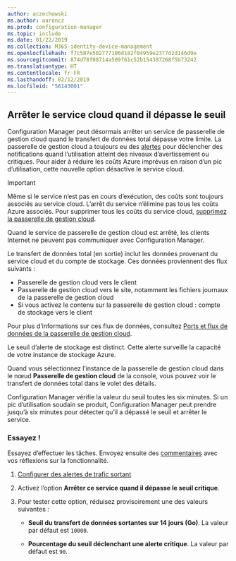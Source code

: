 ```yaml
---
author: aczechowski
ms.author: aaroncz
ms.prod: configuration-manager
ms.topic: include
ms.date: 01/22/2019
ms.collection: M365-identity-device-management
ms.openlocfilehash: f7c587e502777106d182f04959e2377d2d146d9e
ms.sourcegitcommit: 874d78f08714a509f61c52b154387268f5b73242
ms.translationtype: HT
ms.contentlocale: fr-FR
ms.lasthandoff: 02/12/2019
ms.locfileid: "56143001"
---
```

## <a name="bkmk_cmg"></a> Arrêter le service cloud quand il dépasse le seuil
<!--3735092-->

Configuration Manager peut désormais arrêter un service de passerelle de gestion cloud quand le transfert de données total dépasse votre limite. La passerelle de gestion cloud a toujours eu des [alertes](/sccm/core/clients/manage/cmg/monitor-clients-cloud-management-gateway#set-up-outbound-traffic-alerts) pour déclencher des notifications quand l’utilisation atteint des niveaux d’avertissement ou critiques. Pour aider à réduire les coûts Azure imprévus en raison d’un pic d’utilisation, cette nouvelle option désactive le service cloud. 

> [!Important]  
> Même si le service n’est pas en cours d’exécution, des coûts sont toujours associés au service cloud. L’arrêt du service n’élimine pas tous les coûts Azure associés. Pour supprimer tous les coûts du service cloud, [supprimez la passerelle de gestion cloud](/sccm/core/clients/manage/cmg/setup-cloud-management-gateway#modify-a-cmg).  
> 
> Quand le service de passerelle de gestion cloud est arrêté, les clients Internet ne peuvent pas communiquer avec Configuration Manager.  

Le transfert de données total (en sortie) inclut les données provenant du service cloud et du compte de stockage. Ces données proviennent des flux suivants :
- Passerelle de gestion cloud vers le client  
- Passerelle de gestion cloud vers le site, notamment les fichiers journaux de la passerelle de gestion cloud  
- Si vous activez le contenu sur la passerelle de gestion cloud : compte de stockage vers le client  

Pour plus d’informations sur ces flux de données, consultez [Ports et flux de données de la passerelle de gestion cloud](/sccm/core/clients/manage/cmg/plan-cloud-management-gateway#ports-and-data-flow).

Le seuil d’alerte de stockage est distinct. Cette alerte surveille la capacité de votre instance de stockage Azure.

Quand vous sélectionnez l’instance de la passerelle de gestion cloud dans le nœud **Passerelle de gestion cloud** de la console, vous pouvez voir le transfert de données total dans le volet des détails. 

Configuration Manager vérifie la valeur du seuil toutes les six minutes. Si un pic d’utilisation soudain se produit, Configuration Manager peut prendre jusqu’à six minutes pour détecter qu’il a dépassé le seuil et arrêter le service.


### <a name="try-it-out"></a>Essayez !

Essayez d’effectuer les tâches. Envoyez ensuite des [commentaires](/sccm/core/understand/find-help#product-feedback) avec vos réflexions sur la fonctionnalité.

1. [Configurer des alertes de trafic sortant](/sccm/core/clients/manage/cmg/monitor-clients-cloud-management-gateway#set-up-outbound-traffic-alerts)  

2. Activez l’option **Arrêter ce service quand il dépasse le seuil critique**.  

3. Pour tester cette option, réduisez provisoirement une des valeurs suivantes :  

    - **Seuil du transfert de données sortantes sur 14 jours (Go)**. La valeur par défaut est `10000`.  

    - **Pourcentage du seuil déclenchant une alerte critique**. La valeur par défaut est `90`.  

